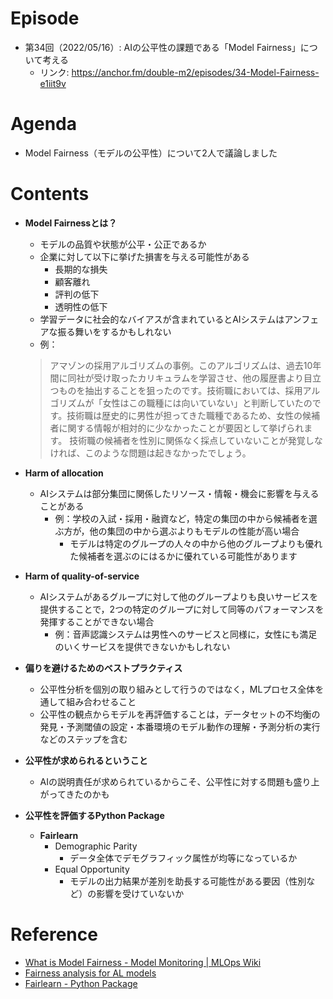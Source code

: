 # Episode

- 第34回（2022/05/16）: AIの公平性の課題である「Model Fairness」について考える
  - リンク: https://anchor.fm/double-m2/episodes/34-Model-Fairness-e1iit9v

# Agenda

- Model Fairness（モデルの公平性）について2人で議論しました

# Contents

- **Model Fairnessとは？**
  - モデルの品質や状態が公平・公正であるか
  - 企業に対して以下に挙げた損害を与える可能性がある
    - 長期的な損失
    - 顧客離れ
    - 評判の低下
    - 透明性の低下
  - 学習データに社会的なバイアスが含まれているとAIシステムはアンフェアな振る舞いをするかもしれない
  - 例：
  > アマゾンの採用アルゴリズムの事例。このアルゴリズムは、過去10年間に同社が受け取ったカリキュラムを学習させ、他の履歴書より目立つものを抽出することを狙ったのです。技術職においては、採用アルゴリズムが「女性はこの職種には向いていない」と判断していたのです。技術職は歴史的に男性が担ってきた職種であるため、女性の候補者に関する情報が相対的に少なかったことが要因として挙げられます。    技術職の候補者を性別に関係なく採点していないことが発覚しなければ、このような問題は起きなかったでしょう。

- **Harm of allocation**
  - AIシステムは部分集団に関係したリソース・情報・機会に影響を与えることがある
    - 例：学校の入試・採用・融資など，特定の集団の中から候補者を選ぶ方が，他の集団の中から選ぶよりもモデルの性能が高い場合
      - モデルは特定のグループの人々の中から他のグループよりも優れた候補者を選ぶのにはるかに優れている可能性があります

- **Harm of quality-of-service**
  - AIシステムがあるグループに対して他のグループよりも良いサービスを提供することで，2つの特定のグループに対して同等のパフォーマンスを発揮することができない場合
    - 例：音声認識システムは男性へのサービスと同様に，女性にも満足のいくサービスを提供できないかもしれない

- **偏りを避けるためのベストプラクティス**
  - 公平性分析を個別の取り組みとして行うのではなく，MLプロセス全体を通して組み合わせること
  - 公平性の観点からモデルを再評価することは，データセットの不均衡の発見・予測閾値の設定・本番環境のモデル動作の理解・予測分析の実行などのステップを含む

- **公平性が求められるということ**
  - AIの説明責任が求められているからこそ、公平性に対する問題も盛り上がってきたのかも

- **公平性を評価するPython Package**
  - **Fairlearn**
    - Demographic Parity
      - データ全体でデモグラフィック属性が均等になっているか
    - Equal Opportunity
      - モデルの出力結果が差別を助長する可能性がある要因（性別など）の影響を受けていないか

# Reference

- [What is Model Fairness - Model Monitoring | MLOps Wiki](https://censius.ai/wiki/model-fairness)
- [Fairness analysis for AL models](https://medium.com/@arnautiendat/fairness-analysis-for-ai-algorithms-d4e069c9d3f1)
- [Fairlearn - Python Package](https://fairlearn.org/)
